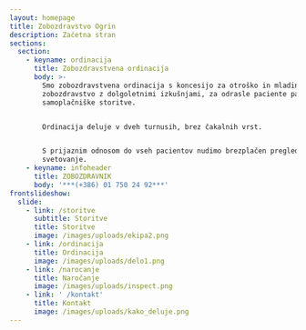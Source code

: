 ```yaml
---
layout: homepage
title: Zobozdravstvo Ogrin
description: Začetna stran
sections:
  section:
    - keyname: ordinacija
      title: Zobozdravstvena ordinacija
      body: >-
        Smo zobozdravstvena ordinacija s koncesijo za otroško in mladinsko
        zobozdravstvo z dolgoletnimi izkušnjami, za odrasle paciente pa nudimo
        samoplačniške storitve.


        Ordinacija deluje v dveh turnusih, brez čakalnih vrst.


        S prijaznim odnosom do vseh pacientov nudimo brezplačen pregled in
        svetovanje.
    - keyname: infoheader
      title: ZOBOZDRAVNIK
      body: '***(+386) 01 750 24 92***'
frontslideshow:
  slide:
    - link: /storitve
      subtitle: Storitve
      title: Storitve
      image: /images/uploads/ekipa2.png
    - link: /ordinacija
      title: Ordinacija
      image: /images/uploads/delo1.png
    - link: /narocanje
      title: Naročanje
      image: /images/uploads/inspect.png
    - link: ' /kontakt'
      title: Kontakt
      image: /images/uploads/kako_deluje.png
---
```


